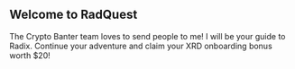 ## Welcome to RadQuest

The Crypto Banter team loves to send people to me! I will be your guide to Radix. Continue your adventure and claim your XRD onboarding bonus worth $20!
